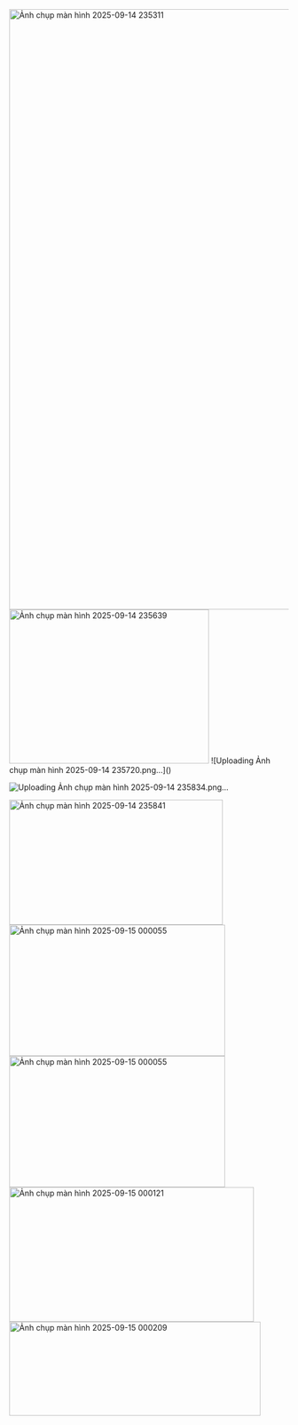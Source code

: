 
<img width="1920" height="1080" alt="Ảnh chụp màn hình 2025-09-14 235311" src="https://github.com/user-attachments/assets/09f9b548-6c2e-438b-8604-f077731f4470" />
<img width="360" height="277" alt="Ảnh chụp màn hình 2025-09-14 235639" src="https://github.com/user-attachments/assets/daa205a4-9573-4740-bd1e-dc78239f332d" />
![Uploading Ảnh chụp màn hình 2025-09-14 235720.png…]()


![Uploading Ảnh chụp màn hình 2025-09-14 235834.png…]()

<img width="385" height="225" alt="Ảnh chụp màn hình 2025-09-14 235841" src="https://github.com/user-attachments/assets/00adc7a2-d358-481d-9274-0cbd1d1dbca5" />
<img width="389" height="236" alt="Ảnh chụp màn hình 2025-09-15 000055" src="https://github.com/user-attachments/assets/6add67c7-1be6-47e9-a901-4d89a108b3b3" />



<img width="389" height="236" alt="Ảnh chụp màn hình 2025-09-15 000055" src="https://github.com/user-attachments/assets/a7173a72-9630-4eed-9bb6-123b3bce8672" />
<img width="441" height="242" alt="Ảnh chụp màn hình 2025-09-15 000121" src="https://github.com/user-attachments/assets/40297748-776f-40d2-8afa-f21eb0a7b9df" />
<img width="453" height="169" alt="Ảnh chụp màn hình 2025-09-15 000209" src="https://github.com/user-attachments/assets/a4ff4a51-d18e-455a-aca1-39034af4a333" />
